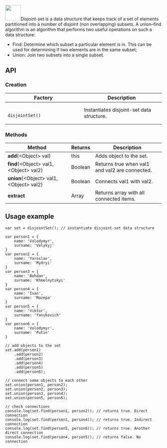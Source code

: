 <img src="https://avatars2.githubusercontent.com/u/7190376?s=140" width="50px" height="50px" />Disjoint-set is a data structure that keeps track of a set of elements partitioned into a number of disjoint (non overlapping) subsets. A union–find algorithm is an algorithm that performs two useful operations on such a data structure:

* Find: Determine which subset a particular element is in. This can be used for determining if two elements are in the same subset;
* Union: Join two subsets into a single subset.

## API

### Creation

<table>
    <thead>
        <tr>
            <th>Factory</th>
            <th>Description</th>
        </tr>
    </thead>
    <tbody>
        <tr>
            <td>
                <code>
                    disjointSet()
                </code>
            </td>
            <td>
                Instantiates disjoint-set data structure.
            </td>
        </tr>
    </tbody>
</table>

### Methods

<table>
    <thead>
        <tr>
            <th>Method</th>
            <th>Returns</th>
            <th>Description</th>
        </tr>
    </thead>
    <tbody>
        <tr>
            <td><b>add</b>(&lt;Object&gt; val)</code></td>
            <td>this</td>
            <td>Adds object to the set.</td>
        </tr>
        <tr>
            <td><b>find</b>(&lt;Object&gt; val1, &lt;Object&gt; val2)</code></td>
            <td>Boolean</td>
            <td>Returns true when val1 and val2 are connected.</td>
        </tr>
        <tr>
            <td><b>union</b>(&lt;Object&gt; val1, &lt;Object&gt; val2)</code></td>
            <td>Boolean</td>
            <td>Сonnects val1 with val2.</td>
        </tr>
        <tr>
            <td><b>extract</b></code></td>
            <td>Array</td>
            <td>Returns array with all connected items.</td>
        </tr>
    </tbody>
</table>

## Usage example

    var set = disjointSet(); // instantiate disjoint-set data structure

    var person1 = {
        name: 'Volodymyr',
        surname: 'Velykyj'
    }
    var person2 = {
        name: 'Yaroslav',
        surname: 'Mydryi'
    }
    var person3 = {
        name: 'Bohdan',
        surname: 'Khmelnytskyi'
    }
    var person4 = {
        name: 'Ivan',
        surname: 'Mazepa'
    }
    var person5 = {
        name: 'Viktor',
        surname: 'Yanukovich'
    }
    var person6 = {
        name: 'Volodymyr',
        surname: 'Putin'
    }

    // add objects to the set
    set.add(person1)
        .add(person2)
        .add(person3)
        .add(person4)
        .add(person5)
        .add(person6);

    // connect some objects to each other
    set.union(person1, person2);
    set.union(person2, person3);
    set.union(person3, person4);
    set.union(person5, person6);

    // check connections
    console.log(set.find(person1, person2)); // returns true. Direct connection
    console.log(set.find(person1, person4)); // returns true. Indirect connection
    console.log(set.find(person5, person6)); // returns true. Another direct connection
    console.log(set.find(person4, person5)); // returns false. No connection